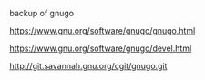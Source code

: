 backup of gnugo

https://www.gnu.org/software/gnugo/gnugo.html

https://www.gnu.org/software/gnugo/devel.html

http://git.savannah.gnu.org/cgit/gnugo.git